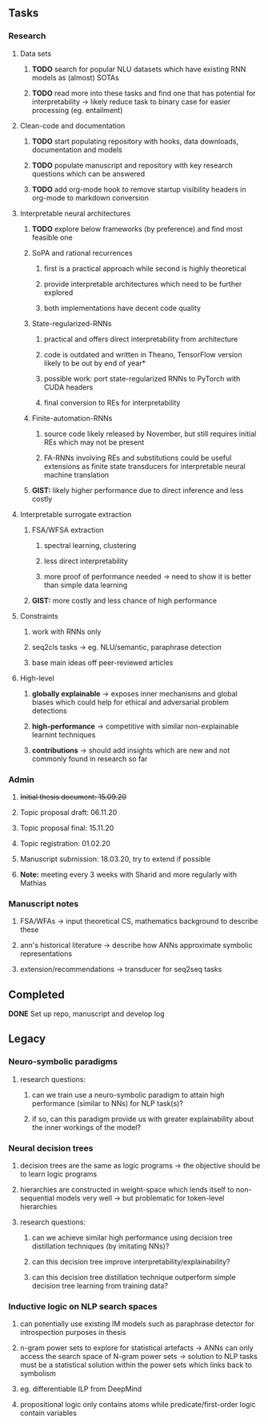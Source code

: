 Tasks
-----

### Research

1.  Data sets

    1.  **TODO** search for popular NLU datasets which have
        existing RNN models as (almost) SOTAs

    2.  **TODO** read more into these tasks and find one that
        has potential for interpretability -\> likely reduce task to
        binary case for easier processing (eg. entailment)

2.  Clean-code and documentation

    1.  **TODO** start populating repository with hooks, data
        downloads, documentation and models

    2.  **TODO** populate manuscript and repository with key
        research questions which can be answered

    3.  **TODO** add org-mode hook to remove startup
        visibility headers in org-mode to markdown conversion

3.  Interpretable neural architectures

    1.  **TODO** explore below frameworks (by preference) and
        find most feasible one

    2.  SoPA and rational recurrences

        1.  first is a practical approach while second is highly
            theoretical

        2.  provide interpretable architectures which need to be further
            explored

        3.  both implementations have decent code quality

    3.  State-regularized-RNNs

        1.  practical and offers direct interpretability from
            architecture

        2.  code is outdated and written in Theano, TensorFlow version
            likely to be out by end of year\*

        3.  possible work: port state-regularized RNNs to PyTorch with
            CUDA headers

        4.  final conversion to REs for interpretability

    4.  Finite-automation-RNNs

        1.  source code likely released by November, but still requires
            initial REs which may not be present

        2.  FA-RNNs involving REs and substitutions could be useful
            extensions as finite state transducers for interpretable
            neural machine translation

    5.  ****GIST:**** likely higher performance due to direct inference
        and less costly

4.  Interpretable surrogate extraction

    1.  FSA/WFSA extraction

        1.  spectral learning, clustering

        2.  less direct interpretability

        3.  more proof of performance needed -\> need to show it is
            better than simple data learning

    2.  ****GIST:**** more costly and less chance of high performance

5.  Constraints

    1.  work with RNNs only

    2.  seq2cls tasks -\> eg. NLU/semantic, paraphrase detection

    3.  base main ideas off peer-reviewed articles

6.  High-level

    1.  ****globally explainable**** -\> exposes inner mechanisms and
        global biases which could help for ethical and adversarial
        problem detections

    2.  ****high-performance**** -\> competitive with similar
        non-explainable learnint techniques

    3.  ****contributions**** -\> should add insights which are new and
        not commonly found in research so far

### Admin

1.  ~~Initial thesis document: 15.09.20~~

2.  Topic proposal draft: 06.11.20

3.  Topic proposal final: 15.11.20

4.  Topic registration: 01.02.20

5.  Manuscript submission: 18.03.20, try to extend if possible

6.  ****Note:**** meeting every 3 weeks with Sharid and more regularly
    with Mathias

### Manuscript notes

1.  FSA/WFAs -\> input theoretical CS, mathematics background to
    describe these

2.  ann\'s historical literature -\> describe how ANNs approximate
    symbolic representations

3.  extension/recommendations -\> transducer for seq2seq tasks

Completed
---------

**DONE** Set up repo, manuscript and develop log

Legacy
------

### Neuro-symbolic paradigms

1.  research questions:

    1.  can we train use a neuro-symbolic paradigm to attain high
        performance (similar to NNs) for NLP task(s)?

    2.  if so, can this paradigm provide us with greater explainability
        about the inner workings of the model?

### Neural decision trees

1.  decision trees are the same as logic programs -\> the objective
    should be to learn logic programs

2.  hierarchies are constructed in weight-space which lends itself to
    non-sequential models very well -\> but problematic for token-level
    hierarchies

3.  research questions:

    1.  can we achieve similar high performance using decision tree
        distillation techniques (by imitating NNs)?

    2.  can this decision tree improve interpretability/explainability?

    3.  can this decision tree distillation technique outperform simple
        decision tree learning from training data?

### Inductive logic on NLP search spaces

1.  can potentially use existing IM models such as paraphrase detector
    for introspection purposes in thesis

2.  n-gram power sets to explore for statistical artefacts -\> ANNs can
    only access the search space of N-gram power sets -\> solution to
    NLP tasks must be a statistical solution within the power sets which
    links back to symbolism

3.  eg. differentiable ILP from DeepMind

4.  propositional logic only contains atoms while predicate/first-order
    logic contain variables
